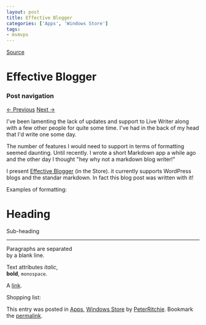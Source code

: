 ```yaml
---
layout: post
title: Effective Blogger
categories: ['Apps', 'Windows Store']
tags:
- msmvps
---
```

[Source](http://pr-blog.azurewebsites.net/2014/03/27/effective-blogger/ "Permalink to Effective Blogger")

# Effective Blogger

### Post navigation

[← Previous][1] [Next →][2]

I've been lamenting the lack of updates and support to Live Writer along with a few other people for quite some time. I've had in the back of my head that I'd write one some day.

The number of features I would need to support in terms of formatting seemed daunting. Until recently. I wrote a short Markdown app a while ago and the other day I thought "hey why not a markdown blog writer!"

I present [Effective Blogger][3] (in the Store). it currently supports WordPress blogs and the standar markdown. In fact this blog post was written with it!

Examples of formatting:

Heading  
=======

Sub-heading

* * *

Paragraphs are separated  
by a blank line.

Text attributes _italic_,  
**bold**, `monospace`.

A [link][4].

Shopping list:

This entry was posted in [Apps][5], [Windows Store][6] by [PeterRitchie][7]. Bookmark the [permalink][8]. 

[1]: http://pr-blog.azurewebsites.net/2014/03/23/the-case-of-the-not-so-useful-xbf-error/
[2]: http://pr-blog.azurewebsites.net/2014/04/15/getting-used-to-windows-phone-8-1/
[3]: http://lynk.at/1hgnhH7
[4]: http://example.com
[5]: http://pr-blog.azurewebsites.net/category/apps/
[6]: http://pr-blog.azurewebsites.net/category/windows-store/
[7]: http://pr-blog.azurewebsites.net/author/peterritchie/
[8]: http://pr-blog.azurewebsites.net/2014/03/27/effective-blogger/ "Permalink to Effective Blogger"

